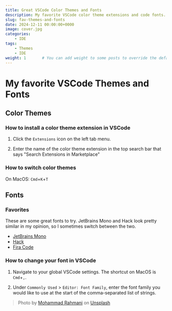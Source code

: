 ```yaml
---
title: Great VSCode Color Themes and Fonts
description: My favorite VSCode color theme extensions and code fonts.
slug: fav-themes-and-fonts
date: 2024-12-11 00:00:00+0000
image: cover.jpg
categories:
    - IDE
tags:
    - Themes
    - IDE
weight: 1       # You can add weight to some posts to override the default sorting (date descending)
---
```


# My favorite VSCode Themes and Fonts

## Color Themes

### How to install a color theme extension in VSCode

1. Click the `Extensions` icon on the left tab menu.

2. Enter the name of the color theme extension in the top search bar that says "Search Extensions in Marketplace"

### How to switch color themes

On MacOS: `Cmd`+`K`+`T`
<!-- TODO: On Windows: ... -->

## Fonts

### Favorites

These are some great fonts to try. JetBrains Mono and Hack look pretty similar in my opinion, so I sometimes switch between the two.

- [JetBrains Mono](https://www.jetbrains.com/lp/mono/)
- [Hack](https://sourcefoundry.org/hack/)
- [Fira Code](https://github.com/tonsky/FiraCode)

### How to change your font in VSCode

1. Navigate to your global VSCode settings. The shortcut on MacOS is `Cmd`+`,`.

2. Under `Commonly Used` > `Editor: Font Family`, enter the font family you would like to use at the start of the comma-separated list of strings.

<!-- TODO: Add screenshots and example -->

> Photo by [Mohammad Rahmani](https://unsplash.com/@afgprogrammer?utm_content=creditCopyText&utm_medium=referral&utm_source=unsplash) on [Unsplash](https://unsplash.com/)
